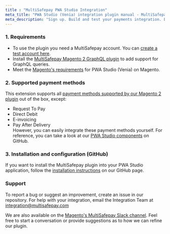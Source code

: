 ```yaml
---
title : "MultiSafepay PWA Studio Integration"
meta_title: "PWA Studio (Venia) integration plugin manual - MultiSafepay Docs"
meta_description: "Sign up. Build and test your payments integration. Explore our products and services. Use our API Reference, SDKs, and wrappers. Get support."
---
```


### 1. Requirements
- To use the plugin you need a MultiSafepay account. You can [create a test account here](https://testmerchant.multisafepay.com/signup).
- Install the [MultiSafepay Magento 2 GraphQL plugin](https://github.com/MultiSafepay/magento2-graphql) to add support for GraphQL queries.
- Meet the [Magento's requirements](https://magento.github.io/pwa-studio/venia-pwa-concept/setup/#prerequisites) for PWA Studio (Venia) on Magento.

### 2. Supported payment methods
This extension supports all [payment methods supported by our Magento 2 plugin](https://docs.multisafepay.com/integrations/ecommerce-integrations/magento2/faq/available-payment-methods-magento2/) out of the box, except: 
- Request To Pay
- Direct Debit
- E-invoicing 
- Pay After Delivery  
However, you can easily integrate these payment methods yourself. For reference, you can take a look at our [PWA Studio components](https://github.com/MultiSafepay/pwastudio-multisafepay-payment-integration/tree/master/src/components) on GitHub.

### 3. Installation and configuration (GitHub)

If you want to install the MultiSafepay plugin into your PWA Studio application, follow the [installation instructions](https://github.com/MultiSafepay/pwastudio-multisafepay-payment-integration#installation-guide) on our GitHub page.

### Support
To report a bug or suggest an improvement, create an issue in our repository. For help with your integration, email the Integration Team at <integration@multisafepay.com>

We are also available on the [Magento's MultiSafepay Slack channel](https://magentocommeng.slack.com/messages/multisafepay-payments/).
Feel free to start a conversation or provide suggestions as to how we can refine our plugin.
